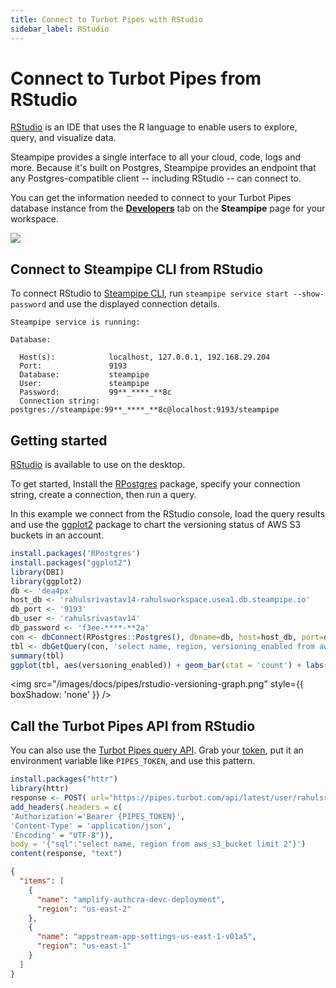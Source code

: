 ```yaml
---
title: Connect to Turbot Pipes with RStudio
sidebar_label: RStudio
---
```


# Connect to Turbot Pipes from RStudio

[RStudio](https://posit.co/products/open-source/rstudio/) is an IDE that uses
the R language to enable users to explore, query, and visualize data.

Steampipe provides a single interface to all your cloud, code, logs and more.
Because it's built on Postgres, Steampipe provides an endpoint that any
Postgres-compatible client -- including RStudio -- can connect to.

You can get the information needed to connect to your Turbot Pipes database instance from the **[Developers](/pipes/docs/using/steampipe/developers)** tab on the **Steampipe** page for your workspace.  

![](/images/docs/pipes/steampipe/pipes_steampipe_developer_database.png)

## Connect to Steampipe CLI from RStudio

To connect RStudio to [Steampipe CLI](https://steampipe.io/downloads), run
`steampipe service start --show-password` and use the displayed connection
details.

```
Steampipe service is running:

Database:

  Host(s):            localhost, 127.0.0.1, 192.168.29.204
  Port:               9193
  Database:           steampipe
  User:               steampipe
  Password:           99**_****_**8c
  Connection string:  postgres://steampipe:99**_****_**8c@localhost:9193/steampipe
```

## Getting started

[RStudio](https://posit.co/download/rstudio-desktop/) is available to use on the
desktop.

To get started, Install the
[RPostgres](https://cran.r-project.org/web/packages/RPostgres/index.html)
package, specify your connection string, create a connection, then run a query.

In this example we connect from the RStudio console, load the query results and
use the [ggplot2](https://cran.r-project.org/web/packages/ggplot2/index.html)
package to chart the versioning status of AWS S3 buckets in an account.

```r
install.packages('RPostgres')
install.packages("ggplot2")
library(DBI)
library(ggplot2)
db <- 'dea4px'
host_db <- 'rahulsrivastav14-rahulsworkspace.usea1.db.steampipe.io'
db_port <- '9193'
db_user <- 'rahulsrivastav14'
db_password <- 'f3ee-****-**2a'
con <- dbConnect(RPostgres::Postgres(), dbname=db, host=host_db, port=db_port, user=db_user, password=db_password)
tbl <- dbGetQuery(con, 'select name, region, versioning_enabled from aws_s3_bucket')
summary(tbl)
ggplot(tbl, aes(versioning_enabled)) + geom_bar(stat = 'count') + labs(x = 'Versioning')
```

<img src="/images/docs/pipes/rstudio-versioning-graph.png" style={{ boxShadow: 'none' }} />

## Call the Turbot Pipes API from RStudio

You can also use the
[Turbot Pipes query API](/pipes/docs/develop/query-api).
Grab your [token](/pipes/docs/profile#tokens), put it an
environment variable like `PIPES_TOKEN`, and use this pattern.

```r
install.packages("httr")
library(httr)
response <- POST( url="https://pipes.turbot.com/api/latest/user/rahulsrivastav14/workspace/rahulsworkspace/query",
add_headers(.headers = c(
'Authorization'='Bearer {PIPES_TOKEN}',
'Content-Type' = 'application/json',
'Encoding' = "UTF-8")),
body = '{"sql":"select name, region from aws_s3_bucket limit 2"}')
content(response, "text")
```

```json
{
  "items": [
    {
      "name": "amplify-authcra-devc-deployment",
      "region": "us-east-2"
    },
    {
      "name": "appstream-app-settings-us-east-1-v01a5",
      "region": "us-east-1"
    }
  ]
}
```
